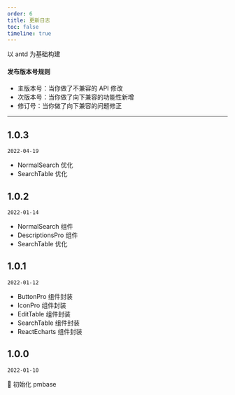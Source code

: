 ```yaml
---
order: 6
title: 更新日志
toc: false
timeline: true
---
```


以 antd 为基础构建

#### 发布版本号规则

- 主版本号：当你做了不兼容的 API 修改
- 次版本号：当你做了向下兼容的功能性新增
- 修订号：当你做了向下兼容的问题修正

---

## 1.0.3

`2022-04-19`

- NormalSearch 优化
- SearchTable 优化

## 1.0.2

`2022-01-14`

- NormalSearch 组件
- DescriptionsPro 组件
- SearchTable 优化

## 1.0.1

`2022-01-12`

- ButtonPro 组件封装
- IconPro 组件封装
- EditTable 组件封装
- SearchTable 组件封装
- ReactEcharts 组件封装

## 1.0.0

`2022-01-10`

🎉 初始化 pmbase
